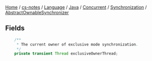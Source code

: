 [Home](https://mengxianbin.github.io) /
[cs-notes](https://mengxianbin.github.io/cs-notes/content) /
[Language](https://mengxianbin.github.io/cs-notes/content/Language) /
[Java](https://mengxianbin.github.io/cs-notes/content/Language/Java) /
[Concurrent](https://mengxianbin.github.io/cs-notes/content/Language/Java/Concurrent) /
[Synchronization](https://mengxianbin.github.io/cs-notes/content/Language/Java/Concurrent/Synchronization) /
[AbstractOwnableSynchronizer](https://mengxianbin.github.io/cs-notes/content/Language/Java/Concurrent/Synchronization/AbstractOwnableSynchronizer)

## Fields

```java
    /**
     * The current owner of exclusive mode synchronization.
     */
    private transient Thread exclusiveOwnerThread;
```
